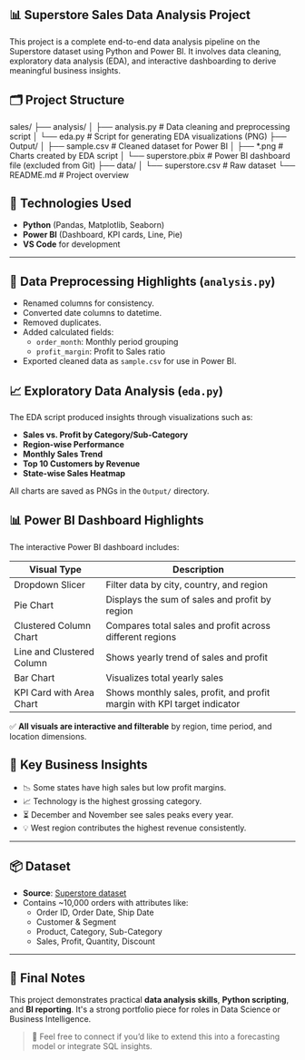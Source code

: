 ## 📊 Superstore Sales Data Analysis Project
This project is a complete end-to-end data analysis pipeline on the Superstore dataset using Python and Power BI. It involves data cleaning, exploratory data analysis (EDA), and interactive dashboarding to derive meaningful business insights.

## 🗂️ Project Structure

sales/
├── analysis/
│   ├── analysis.py          # Data cleaning and preprocessing script
│   └── eda.py               # Script for generating EDA visualizations (PNG)
├── Output/
│   ├── sample.csv           # Cleaned dataset for Power BI
│   ├── *.png                # Charts created by EDA script
│   └── superstore.pbix      # Power BI dashboard file (excluded from Git)
├── data/
│   └── superstore.csv       # Raw dataset
└── README.md                # Project overview


## 🔧 Technologies Used

- **Python** (Pandas, Matplotlib, Seaborn)
- **Power BI** (Dashboard, KPI cards, Line, Pie)
- **VS Code** for development

---

## 🧹 Data Preprocessing Highlights (`analysis.py`)

- Renamed columns for consistency.
- Converted date columns to datetime.
- Removed duplicates.
- Added calculated fields:
  - `order_month`: Monthly period grouping
  - `profit_margin`: Profit to Sales ratio
- Exported cleaned data as `sample.csv` for use in Power BI.


## 📈 Exploratory Data Analysis (`eda.py`)

The EDA script produced insights through visualizations such as:

- **Sales vs. Profit by Category/Sub-Category**
- **Region-wise Performance**
- **Monthly Sales Trend**
- **Top 10 Customers by Revenue**
- **State-wise Sales Heatmap**

All charts are saved as PNGs in the `Output/` directory.


## 📊 Power BI Dashboard Highlights

The interactive Power BI dashboard includes:

| Visual Type               | Description                                                              |
|---------------------------|--------------------------------------------------------------------------|
| Dropdown Slicer           | Filter data by city, country, and region                                 |
| Pie Chart                 | Displays the sum of sales and profit by region                           |
| Clustered Column Chart    | Compares total sales and profit across different regions                 |
| Line and Clustered Column | Shows yearly trend of sales and profit                                   |
| Bar Chart                 | Visualizes total yearly sales                                            |
| KPI Card with Area Chart  | Shows monthly sales, profit, and profit margin with KPI target indicator |

✅ **All visuals are interactive and filterable** by region, time period, and location dimensions.

## 📌 Key Business Insights

- 📉 Some states have high sales but low profit margins.
- 📈 Technology is the highest grossing category.
- ⏳ December and November see sales peaks every year.
- 💡 West region contributes the highest revenue consistently.

---

## 📦 Dataset

- **Source**: [Superstore dataset](https://www.kaggle.com/datasets/henrysue/superstore)
- Contains ~10,000 orders with attributes like:
  - Order ID, Order Date, Ship Date
  - Customer & Segment
  - Product, Category, Sub-Category
  - Sales, Profit, Quantity, Discount

---

## 🙌 Final Notes

This project demonstrates practical **data analysis skills**, **Python scripting**, and **BI reporting**. It's a strong portfolio piece for roles in Data Science or Business Intelligence.

> 💬 Feel free to connect if you’d like to extend this into a forecasting model or integrate SQL insights.
